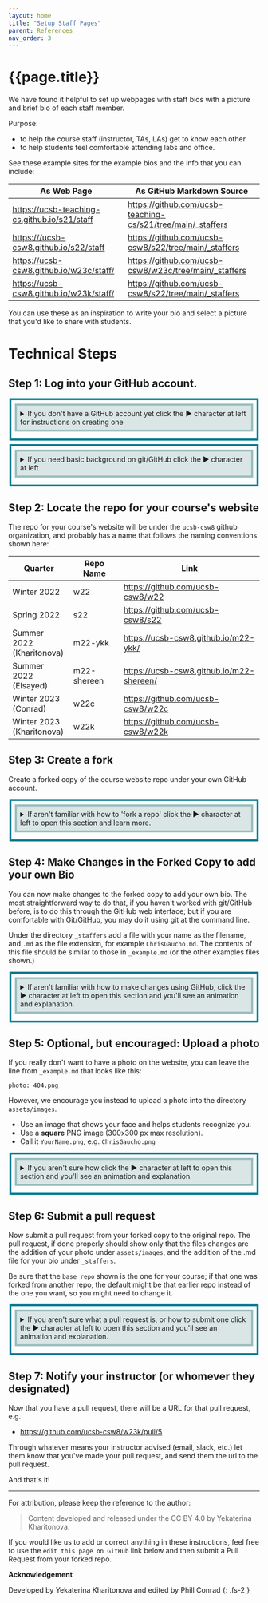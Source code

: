 ```yaml
---
layout: home
title: "Setup Staff Pages" 
parent: References
nav_order: 3
---
```


<style>
 summary { 
     border: 4px solid #9CBEBE;
     padding: 0.5em;
     background-color:  #DAE6E6;
     margin-bottom: 0.5em;
 }

 summary p {
  margin: 0px;
  padding 0px;
  display: inline-block;
 }
    
 details { 
    margin-top: 0.5em;
    margin-bottom: 0.5em;
    margin-left: auto;
    margin-right: auto;
    width: 95%;
    border: 4px solid #047C91;
    padding: 0.5em;
 }
</style>

# {{page.title}}

We have found it helpful to set up webpages with staff bios with
a picture and brief bio of each staff member.  

Purpose:

* to help the course staff (instructor, TAs, LAs) get to know each other.
* to help students feel comfortable attending labs and office.

See these example sites for the example bios and the info that you can include: 

| As Web Page | As GitHub Markdown Source |
|-------------|---------------------------|
| <https://ucsb-teaching-cs.github.io/s21/staff> | <https://github.com/ucsb-teaching-cs/s21/tree/main/_staffers> |
| <https:///ucsb-csw8.github.io/s22/staff> | <https://github.com/ucsb-csw8/s22/tree/main/_staffers> |
| <https://ucsb-csw8.github.io/w23c/staff/> | <https://github.com/ucsb-csw8/w23c/tree/main/_staffers> |
| <https://ucsb-csw8.github.io/w23k/staff/> | <https://github.com/ucsb-csw8/s22/tree/main/_staffers> |

You can use these as an inspiration to write your bio and select a picture that you'd like to share with students.

# Technical Steps

## Step 1: Log into your GitHub account.

<details>
<summary>
If you don't have a GitHub account yet click the ▶ character at left for instructions on creating one
</summary>

You will need a GitHub account; you can sign up for one at <https://github.com> on the free plan.  (You may also like to get the GitHub Student Developer Pack at <https://education.github.com/pack> but you won't need that to create your bio.)

</details>

<details>
	
<summary>
If you need basic background on git/GitHub click the ▶ character at left
</summary>
	
## Version Control

First, a bit of background.

git and GitHub are two of the currently popular tools to keep track of the changes in text-based files.

### What's the difference between git and GitHub?
	
A lot of times you'll hear people use these terms interchangeably but that's not entirely correct.

**git** runs locally on your computer and keeps track of the changes that you make to the files on your machine.
You won't be able to share these changes with your teammates using git alone, and that's where GitHub comes in.

**GitHub** is a web service, a "cloud" platform that hosts your projects in repositories and allows you to share your repos with the world.
There are alternative solutions to GitHub, such as GitLab and BitBucket, but they are all designed to let you `push` your local changes to the cloud to enable backup, sharing, and collaboration.

### Basic git/GitHub references and tutorials

Here's a **GitHub Basics Tutorial - How to Use GitHub** <https://youtube.com/watch?v=x0EYpi38Yp4> to get you started.

You might also find it useful to look over the [Git Tutorial: Get Started with Version Control](https://www.taniarascia.com/getting-started-with-git) 
and [Command Line Tutorial: Usage in Linux and macOS](https://www.taniarascia.com/how-to-use-the-command-line-for-apple-macos-and-linux/) by Tania Rascia.

These visual guides might also be helpful in exposing what's going on behind each `git` command you run:
* A Grip On Git (A Simple, Visual Git Tutorial) <https://agripongit.vincenttunru.com>
* Version Control with Git <https://zuckermanbrain.github.io/git-novice>
* A Visual Git Reference <https://marklodato.github.io/visual-git-guide/index-en.html>

</details>

## Step 2: Locate the repo for your course's website

The repo for your course's website will be under the `ucsb-csw8` github organization, and probably has a name that follows the naming conventions shown here:

| Quarter                         | Repo Name  | Link                               |
|---------------------------------|------------|------------------------------------|
| Winter 2022                     | w22        | <https://github.com/ucsb-csw8/w22> |
| Spring 2022                     | s22        | <https://github.com/ucsb-csw8/s22> |
| Summer 2022 <br />(Kharitonova) | m22-ykk    | <https://ucsb-csw8.github.io/m22-ykk/> |
| Summer 2022 <br />(Elsayed)     | m22-shereen| <https://ucsb-csw8.github.io/m22-shereen/> |
| Winter 2023 <br />(Conrad)      | w22c       | <https://github.com/ucsb-csw8/w22c> |
| Winter 2023 <br />(Kharitonova) | w22k       | <https://github.com/ucsb-csw8/w22k> |

## Step 3: Create a fork

Create a forked copy of the course website repo under your own GitHub account.
	
<details>
<summary>
If aren't familiar with how to 'fork a repo' click the ▶ character at left to open this section and learn more.
</summary>

Navigate to the course repo. In the instructions below, I'm showing the interface for
the `w23k` repo.  Then, as shown in the animation below, click on the button at the upper right labeled "Fork" and proceed to
create a fork of the repo under your own github id (the `owner` will show as your GitHub id, e.g. `pconrad` in the animation shown below.)

![fork-w23k](https://user-images.githubusercontent.com/1119017/211179628-035e335f-60b6-4af0-abfe-9252e74f67c2.gif)

You have now created a fork of the original repo (e.g. `github.com/pconrad/w23k` or `github.com/cgaucho/w23c`).

What happens next is that you'll make changes **in your forked copy**, then do what's called a *Pull Request* back to the original course website repo.

</details>

## Step 4: Make Changes in the Forked Copy to add your own Bio

You can now make changes to the forked copy to add your own bio.  The most straightforward way to do that, if you haven't worked with git/GitHub before, is to do this through the GitHub web interface; but if you are comfortable with Git/GitHub, you may do it using git at the command line.

Under the directory `_staffers` add a file with your name as the filename, and `.md` as the file extension, for example `ChrisGaucho.md`.   The contents of this file should be similar to those in `_example.md` (or the other examples files shown.)

<details>
<summary>
If aren't familiar with how to make changes using GitHub, click the ▶ character at left to open this section and you'll see an animation and explanation.
</summary>
	
Follow these steps as illustrated in the animation below
	
1. Navigate to the website, and click on the directory `_staffers`
2. Click on the `_example.md` file and then click the pencil icon to edit it.
3. Copy the contents, and then cancel out of edit mode.
4. Click to add a new file, and call the file `ChrisGaucho.md` (or whatever your name is followed by `.md`)
5. Paste in the contents from `_example.md`
6. Edit to change it to your own content.

![create-chris-gaucho md](https://user-images.githubusercontent.com/1119017/211180246-bd8a25eb-6313-4d34-b728-b48f9bb6065e.gif)
	
</details>
	
## Step 5: Optional, but encouraged: Upload a photo

If you really don't want to have a photo on the website, you can leave the line from `_example.md` that looks like this:
	
```
photo: 404.png
```

However, we encourage you instead to upload a photo into the directory `assets/images`.
	
* Use an image that shows your face and helps students recognize you.
* Use a **square** PNG image (300x300 px max resolution).
* Call it `YourName.png`, e.g. `ChrisGaucho.png`

<details>
<summary>
If you aren't sure how click the ▶ character at left to open this section and you'll see an animation and explanation.
</summary>
	
Follow these steps as illustrated in the animation below

1. Have a file called YourName.png somewhere on your hard drive
2. Navigate to your forked repo
3. Click on the `assets/images` directory
4. Click Upload Files
5. Locate the YourName.png file
6. Scroll down and click "Commit Changes"

![upload-image](https://user-images.githubusercontent.com/1119017/211181012-2cef06f8-67c9-4f2d-8b21-bc77a7098d9d.gif)

</details>	
	
	
## Step 6: Submit a pull request

Now submit a pull request from your forked copy to the original repo.   The pull request, if done properly should show only that the files changes are the addition of your photo under `assets/images`, and the addition of the .md file for your bio under `_staffers`. 
	
Be sure that the `base repo` shown is the one for your course; if that one was forked from another repo, the default might be that earlier repo instead
of the one you want, so you might need to change it.
	
<details>
<summary>
If you aren't sure what a pull request is, or how to submit one click the ▶ character at left to open this section and you'll see an animation and explanation.
</summary>
	
	
You now have a forked copy of the course website with your changes. The next step is to request that the person in charge of the course website (typically the instructor, or possibly one of the course staff) does a *pull* to pull your changes from the forked copy into the official copy of the repo for the course website.

This is done through what is called a pull request.
	
To submit a pull request:

1. Navigate to the web page for the original repo.
2. Click the Pull Requests tab, then the green `New Pull Request` button at upper right.
3. You want the *base repository* to be the one in the `ucsb-csw8` organization for *your course* and you want the *head repository* to be your fork.  
   * In the example animation below, at first the base repo shows `w23c` instead of `w23k`.  That's because `w23k` was forked from `w23c`, so by default, the pull request is going to the top of the fork tree.  We have to manually select `w23k` if that's the repo we want.  
   * The arrow should show the direction in which the changes are flowing, from your fork to the main repo.  
   * Sometimes you may need to toggle the `compare across forks` link to get the proper options to show up.
4. Click the green `Create Pull Request` button again.
5. Verify that the changes shown are the ones you want (i.e. just your new bio and the new image).
6. Fill in a commit message and an optional longer description as shown in the animation.
7. Copy the URL for the pull request; we'll send a message with that URL in the next step.
	
![pull-request](https://user-images.githubusercontent.com/1119017/211181273-deca4f7f-5257-4741-b7b6-0425fee959f1.gif)
	
</details>

## Step 7: Notify your instructor (or whomever they designated)
	
Now that you have a pull request, there will be a URL for that pull request, e.g.

* <https://github.com/ucsb-csw8/w23k/pull/5>
	
Through whatever means your instructor advised (email, slack, etc.) let them know that you've made your pull request, and 
send them the url to the pull request.
	
And that's it! 	
	
---------

For attribution, please keep the reference to the author:

> Content developed and released under the CC BY 4.0 by Yekaterina Kharitonova.

If you would like us to add or correct anything in these instructions, feel free to use the `edit this page on GitHub` link below and then submit a Pull Request from your forked repo.

**Acknowledgement**

Developed by Yekaterina Kharitonova and edited by Phill Conrad
{: .fs-2 }
